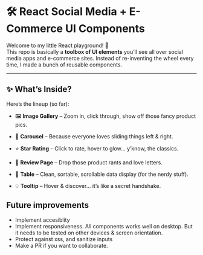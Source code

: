 
# 🛠️ React Social Media + E-Commerce UI Components

Welcome to my little React playground! 🎉  
This repo is basically a **toolbox of UI elements** you’ll see all over social media apps and e-commerce sites. Instead of re-inventing the wheel every time, I made a bunch of reusable components.

----------

## ✨ What’s Inside?

Here’s the lineup (so far):

-   🖼️ **Image Gallery** – Zoom in, click through, show off those fancy product pics.
    
-   🎠 **Carousel** – Because everyone loves sliding things left & right.
    
-   ⭐ **Star Rating** – Click to rate, hover to glow… y’know, the classics.
    
-   💬 **Review Page** – Drop those product rants and love letters.
    
-   🧾 **Table** – Clean, sortable, scrollable data display (for the nerdy stuff).
    
-   💡 **Tooltip** – Hover & discover… it’s like a secret handshake.

## Future improvements
- Implement accesiblity 
- Implement responsiveness. All components works well on desktop. But it needs to be tested on other devices & screen orientation.
- Protect against xss, and sanitize inputs
- Make a PR if you want to collaborate.